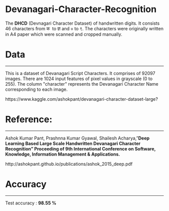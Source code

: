 # Devanagari-Character-Recognition
The **DHCD** (Devnagari Character Dataset) of handwritten digits. It consists 46 characters from क &nbsp;to&nbsp;ज्ञ and&nbsp;० to ९.&nbsp;The characters were&nbsp;originally written in A4 paper which were scanned and cropped manually.
<h1>Data</h1>
<hr />
<p>This is a dataset of Devanagari Script Characters. It comprises of 92097 images.&nbsp;There are 1024 input features of pixel values in grayscale (0 to 255). The column "character" represents the Devanagari Character Name corresponding to each image.</p>
https://www.kaggle.com/ashokpant/devanagari-character-dataset-large?
<h1><strong>Reference:</strong></h1>
<hr />
<p>Ashok Kumar Pant, Prashnna Kumar Gyawal, Shailesh Acharya,&rdquo;<strong>Deep Learning Based Large Scale Handwritten Devanagari Character Recognition&rdquo; Proceeding of 9th International Conference on Software, Knowledge, Information Management &amp; Applications.</strong></p>
http://ashokpant.github.io/publications/ashok_2015_deep.pdf
<h1>Accuracy</h1>
<hr />
<p>Test accuracy : <strong>98.55 %</strong></p>
